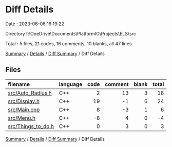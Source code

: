 # Diff Details

Date : 2023-06-06 16:19:22

Directory f:\\OneDrive\\Documents\\PlatformIO\\Projects\\ELS\\src

Total : 5 files,  21 codes, 16 comments, 10 blanks, all 47 lines

[Summary](results.md) / [Details](details.md) / [Diff Summary](diff.md) / Diff Details

## Files
| filename | language | code | comment | blank | total |
| :--- | :--- | ---: | ---: | ---: | ---: |
| [src/Auto_Radius.h](/src/Auto_Radius.h) | C++ | 2 | 13 | 3 | 18 |
| [src/Display.h](/src/Display.h) | C++ | 19 | -1 | 6 | 24 |
| [src/Main.cpp](/src/Main.cpp) | C++ | 8 | -3 | 1 | 6 |
| [src/Menu.h](/src/Menu.h) | C++ | -8 | 4 | 0 | -4 |
| [src/Things_to_do.h](/src/Things_to_do.h) | C++ | 0 | 3 | 0 | 3 |

[Summary](results.md) / [Details](details.md) / [Diff Summary](diff.md) / Diff Details